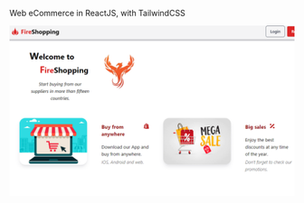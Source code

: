 Web eCommerce in ReactJS, with TailwindCSS

![Image text](https://github.com/davidFCDev/app-react-firebase/blob/main/src/assets/imagen-proyecto-3.png)
